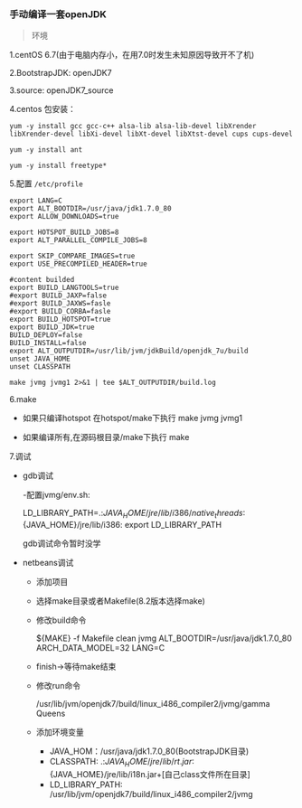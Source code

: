### 手动编译一套openJDK ###

> 环境

   1.centOS 6.7(由于电脑内存小，在用7.0时发生未知原因导致开不了机)

   2.BootstrapJDK: openJDK7

   3.source: openJDK7_source

   4.centos 包安装： 

    yum -y install gcc gcc-c++ alsa-lib alsa-lib-devel libXrender libXrender-devel libXi-devel libXt-devel libXtst-devel cups cups-devel
    
    yum -y install ant

    yum -y install freetype*

   5.配置 `/etc/profile`
    
    export LANG=C
    export ALT_BOOTDIR=/usr/java/jdk1.7.0_80
    export ALLOW_DOWNLOADS=true
    
    export HOTSPOT_BUILD_JOBS=8
    export ALT_PARALLEL_COMPILE_JOBS=8
    
    export SKIP_COMPARE_IMAGES=true
    export USE_PRECOMPILED_HEADER=true
    
    #content builded
    export BUILD_LANGTOOLS=true
    #export BUILD_JAXP=false
    #export BUILD_JAXWS=fasle
    #export BUILD_CORBA=fasle
    export BUILD_HOTSPOT=true
    export BUILD_JDK=true
    BUILD_DEPLOY=false
    BUILD_INSTALL=false
    export ALT_OUTPUTDIR=/usr/lib/jvm/jdkBuild/openjdk_7u/build
    unset JAVA_HOME
    unset CLASSPATH
    
    make jvmg jvmg1 2>&1 | tee $ALT_OUTPUTDIR/build.log

   6.make

  -  如果只编译hotspot 在hotspot/make下执行 make jvmg jvmg1
    
  - 如果编译所有,在源码根目录/make下执行 make

   7.调试

   - gdb调试
    
       -配置jvmg/env.sh:

        LD_LIBRARY_PATH=.:${JAVA_HOME}/jre/lib/i386/native_threads:${JAVA_HOME}/jre/lib/i386:
        export LD_LIBRARY_PATH

      gdb调试命令暂时没学

   - netbeans调试

       - 添加项目
       - 选择make目录或者Makefile(8.2版本选择make)
       - 修改build命令
       
            ${MAKE} -f Makefile clean jvmg ALT_BOOTDIR=/usr/java/jdk1.7.0_80 ARCH_DATA_MODEL=32 LANG=C
       - finish->等待make结束
       - 修改run命令
       
            /usr/lib/jvm/openjdk7/build/linux_i486_compiler2/jvmg/gamma Queens 
       - 添加环境变量
       
           - JAVA_HOM：/usr/java/jdk1.7.0_80(BootstrapJDK目录)
           - CLASSPATH: .:${JAVA_HOME}/jre/lib/rt.jar:${JAVA_HOME}/jre/lib/i18n.jar+[自己class文件所在目录]
           - LD_LIBRARY_PATH: /usr/lib/jvm/openjdk7/build/linux_i486_compiler2/jvmg
             
            